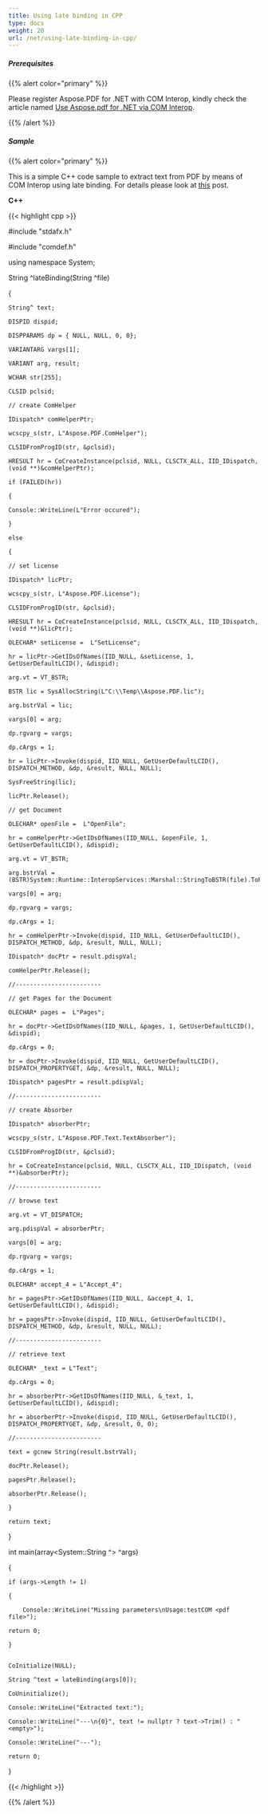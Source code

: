 ```yaml
---
title: Using late binding in CPP
type: docs
weight: 20
url: /net/using-late-binding-in-cpp/
---
```



##### **Prerequisites**

{{% alert color="primary" %}} 

Please register Aspose.PDF for .NET with COM Interop, kindly check the article named [Use Aspose.pdf for .NET via COM Interop](/pdf/net/use-aspose-pdf-for-net-via-com-interop/).

{{% /alert %}} 

##### **Sample**

{{% alert color="primary" %}} 

This is a simple C++ code sample to extract text from PDF by means of COM Interop using late binding. For details please look at [this](http://www.drdobbs.com/writing-com-clients-with-late-and-early/184403558) post.

**C++**

{{< highlight cpp >}}

 #include "stdafx.h"

#include "comdef.h"

using namespace System;

String ^lateBinding(String ^file)

{

    String^ text;

    DISPID dispid;

    DISPPARAMS dp = { NULL, NULL, 0, 0};

    VARIANTARG vargs[1];

    VARIANT arg, result;

    WCHAR str[255];

    CLSID pclsid;

    // create ComHelper

    IDispatch* comHelperPtr;

    wcscpy_s(str, L"Aspose.PDF.ComHelper");

    CLSIDFromProgID(str, &pclsid);

    HRESULT hr = CoCreateInstance(pclsid, NULL, CLSCTX_ALL, IID_IDispatch, (void **)&comHelperPtr);

    if (FAILED(hr))

    {

	Console::WriteLine(L"Error occured");

    }

    else

    {

	// set license

	IDispatch* licPtr;

	wcscpy_s(str, L"Aspose.PDF.License");

	CLSIDFromProgID(str, &pclsid);

	HRESULT hr = CoCreateInstance(pclsid, NULL, CLSCTX_ALL, IID_IDispatch, (void **)&licPtr);

	OLECHAR* setLicense =  L"SetLicense";

	hr = licPtr->GetIDsOfNames(IID_NULL, &setLicense, 1, GetUserDefaultLCID(), &dispid);

	arg.vt = VT_BSTR;

	BSTR lic = SysAllocString(L"C:\\Temp\\Aspose.PDF.lic");

	arg.bstrVal = lic;

	vargs[0] = arg;

	dp.rgvarg = vargs;

	dp.cArgs = 1;

	hr = licPtr->Invoke(dispid, IID_NULL, GetUserDefaultLCID(), DISPATCH_METHOD, &dp, &result, NULL, NULL);

	SysFreeString(lic);

	licPtr.Release();

	// get Document

	OLECHAR* openFile =  L"OpenFile";

	hr = comHelperPtr->GetIDsOfNames(IID_NULL, &openFile, 1, GetUserDefaultLCID(), &dispid);

	arg.vt = VT_BSTR;

	arg.bstrVal = (BSTR)System::Runtime::InteropServices::Marshal::StringToBSTR(file).ToPointer();

	vargs[0] = arg;

	dp.rgvarg = vargs;

	dp.cArgs = 1;

	hr = comHelperPtr->Invoke(dispid, IID_NULL, GetUserDefaultLCID(), DISPATCH_METHOD, &dp, &result, NULL, NULL);

	IDispatch* docPtr = result.pdispVal;

	comHelperPtr.Release();

	//------------------------

	// get Pages for the Document

	OLECHAR* pages =  L"Pages";

	hr = docPtr->GetIDsOfNames(IID_NULL, &pages, 1, GetUserDefaultLCID(), &dispid);

	dp.cArgs = 0;

	hr = docPtr->Invoke(dispid, IID_NULL, GetUserDefaultLCID(), DISPATCH_PROPERTYGET, &dp, &result, NULL, NULL);

	IDispatch* pagesPtr = result.pdispVal;

	//------------------------

	// create Absorber

	IDispatch* absorberPtr;

	wcscpy_s(str, L"Aspose.PDF.Text.TextAbsorber");

	CLSIDFromProgID(str, &pclsid);

	hr = CoCreateInstance(pclsid, NULL, CLSCTX_ALL, IID_IDispatch, (void **)&absorberPtr);

	//------------------------

	// browse text

	arg.vt = VT_DISPATCH;

	arg.pdispVal = absorberPtr;

	vargs[0] = arg;

	dp.rgvarg = vargs;

	dp.cArgs = 1;

	OLECHAR* accept_4 = L"Accept_4";

	hr = pagesPtr->GetIDsOfNames(IID_NULL, &accept_4, 1, GetUserDefaultLCID(), &dispid);

	hr = pagesPtr->Invoke(dispid, IID_NULL, GetUserDefaultLCID(), DISPATCH_METHOD, &dp, &result, NULL, NULL);

	//------------------------

	// retrieve text

	OLECHAR* _text = L"Text";

	dp.cArgs = 0;

	hr = absorberPtr->GetIDsOfNames(IID_NULL, &_text, 1, GetUserDefaultLCID(), &dispid);

	hr = absorberPtr->Invoke(dispid, IID_NULL, GetUserDefaultLCID(), DISPATCH_PROPERTYGET, &dp, &result, 0, 0);

	//------------------------

	text = gcnew String(result.bstrVal);

	docPtr.Release();

	pagesPtr.Release();

	absorberPtr.Release();

    }

    return text;

}

int main(array<System::String ^> ^args)

{

    if (args->Length != 1)

    {

        Console::WriteLine("Missing parameters\nUsage:testCOM <pdf file>");

	return 0;

    }


    CoInitialize(NULL);

    String ^text = lateBinding(args[0]);

    CoUninitialize();

    Console::WriteLine("Extracted text:");

    Console::WriteLine("---\n{0}", text != nullptr ? text->Trim() : "<empty>");

    Console::WriteLine("---");

    return 0;

}


{{< /highlight >}}

{{% /alert %}} 
